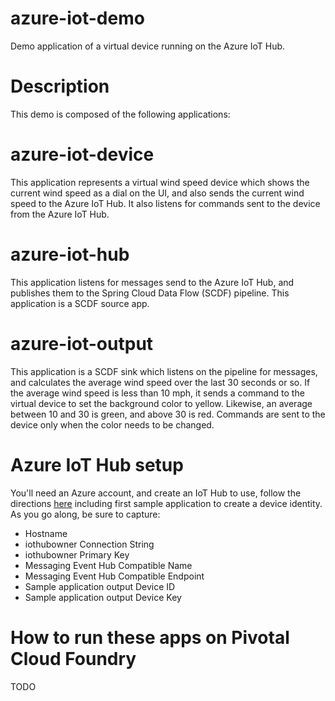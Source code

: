 # azure-iot-demo
Demo application of a virtual device running on the Azure IoT Hub.

# Description
This demo is composed of the following applications:

# azure-iot-device
This application represents a virtual wind speed device which shows the current wind speed as a dial on the UI, and also
sends the current wind speed to the Azure IoT Hub.  It also listens for commands sent to the device from the Azure IoT Hub.
 
# azure-iot-hub
This application listens for messages send to the Azure IoT Hub, and publishes them to the Spring Cloud Data Flow (SCDF) pipeline.  This application
is a SCDF source app.

# azure-iot-output
This application is a SCDF sink which listens on the pipeline for messages, and calculates the average wind speed over the last 30 seconds or so.  If 
the average wind speed is less than 10 mph, it sends a command to the virtual device to set the background color to yellow.  Likewise, an average between
10 and 30 is green, and above 30 is red.  Commands are sent to the device only when the color needs to be changed.

# Azure IoT Hub setup
You'll need an Azure account, and create an IoT Hub to use, follow the directions [here](https://docs.microsoft.com/en-us/azure/iot-hub/iot-hub-java-java-getstarted) including first sample application to create a device identity.  As you go along, be sure to capture:
* Hostname
* iothubowner Connection String
* iothubowner Primary Key
* Messaging Event Hub Compatible Name
* Messaging Event Hub Compatible Endpoint
* Sample application output Device ID
* Sample application output Device Key


# How to run these apps on Pivotal Cloud Foundry
TODO



